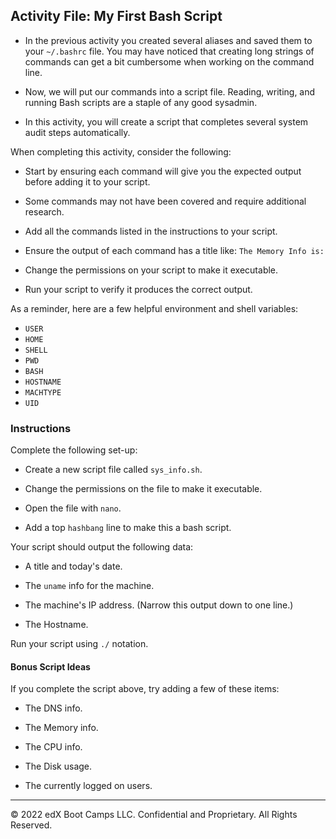 ## Activity File: My First Bash Script

- In the previous activity you created several aliases and saved them to your `~/.bashrc` file. You may have noticed that creating long strings of commands can get a bit cumbersome when working on the command line.

- Now, we will put our commands into a script file. Reading, writing, and running Bash scripts are a staple of any good sysadmin.

- In this activity, you will create a script that completes several system audit steps automatically.

When completing this activity, consider the following:

- Start by ensuring each command will give you the expected output before adding it to your script.

- Some commands may not have been covered and require additional research.
- Add all the commands listed in the instructions to your script.
- Ensure the output of each command has a title like: `The Memory Info is:`
- Change the permissions on your script to make it executable.
- Run your script to verify it produces the correct output.

As a reminder, here are a few helpful environment and shell variables:

- `USER`
- `HOME`
- `SHELL`
- `PWD`
- `BASH`
- `HOSTNAME`
- `MACHTYPE`
- `UID`


### Instructions

Complete the following set-up:

- Create a new script file called `sys_info.sh`.

- Change the permissions on the file to make it executable.

- Open the file with `nano`.

- Add a top `hashbang` line to make this a bash script.

Your script should output the following data:

- A title and today's date.

- The `uname` info for the machine.

- The machine's IP address. (Narrow this output down to one line.)

- The Hostname.

Run your script using `./` notation.

#### Bonus Script Ideas

If you complete the script above, try adding a few of these items:

- The DNS info.

- The Memory info.

- The CPU info.

- The Disk usage.

- The currently logged on users.

---

© 2022 edX Boot Camps LLC. Confidential and Proprietary. All Rights Reserved.    